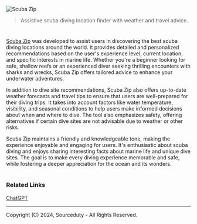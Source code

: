 ![Scuba Zip](https://github.com/user-attachments/assets/4c6af1b3-b688-4c68-8084-f50948f22762)

> Assistive scuba diving location finder with weather and travel advice.

#

[Scuba Zip](https://chatgpt.com/g/g-q9R8QdxTV-scuba-zip) was developed to assist users in discovering the best scuba diving locations around the world. It provides detailed and personalized recommendations based on the user's experience level, current location, and specific interests in marine life. Whether you're a beginner looking for safe, shallow reefs or an experienced diver seeking thrilling encounters with sharks and wrecks, Scuba Zip offers tailored advice to enhance your underwater adventures.

In addition to dive site recommendations, Scuba Zip also offers up-to-date weather forecasts and travel tips to ensure that users are well-prepared for their diving trips. It takes into account factors like water temperature, visibility, and seasonal conditions to help users make informed decisions about when and where to dive. The tool also emphasizes safety, offering alternatives if certain dive sites are not advisable due to weather or other risks.

Scuba Zip maintains a friendly and knowledgeable tone, making the experience enjoyable and engaging for users. It's enthusiastic about scuba diving and enjoys sharing interesting facts about marine life and unique dive sites. The goal is to make every diving experience memorable and safe, while fostering a deeper appreciation for the ocean and its wonders.

#
### Related Links

[ChatGPT](https://github.com/sourceduty/ChatGPT)

***
Copyright (C) 2024, Sourceduty - All Rights Reserved.
